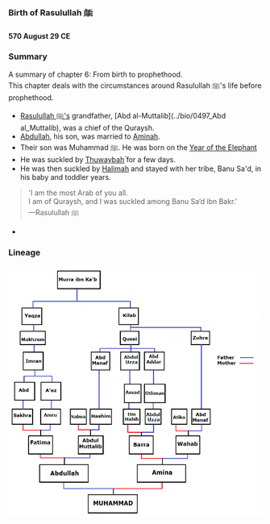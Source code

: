 ### Birth of Rasulullah ﷺ
#### 570 August 29 CE

### Summary

A summary of chapter 6: From birth to prophethood.  
This chapter deals with the circumstances around Rasulullah ﷺ's life before prophethood.

- [Rasulullah ﷺ's](../bio/0570_Rasulullah) grandfather, [Abd al-Muttalib](../bio/0497_Abd al_Muttalib), was a chief of the Quraysh.
- [Abdullah](../bio/0546_Abdullah), his son, was married to [Aminah](../bio/0549_Aminah).
- Their son was Muhammad ﷺ. He was born on the [Year of the Elephant]("0570_elephant")
- He was suckled by [Thuwaybahؓ](../bio/Thuwaybah) for a few days.
- He was then suckled by [Halimah](../bio/Halimah) and stayed with her tribe, Banu Sa'd, in his baby and toddler years.

> 'I am the most Arab of you all.<br>I am of Quraysh, and I was suckled among Banu Sa‘d ibn Bakr.’<br>—Rasulullah ﷺ

-  

<!-- ### People mentioned

[Abd al-Muttalib](../bio/0497_Abd al_Muttalib.html) — 95, 96, 98  
[Abdullah](../bio/0546_Abdullah.html) — 95, 98  
[Aminah](../bio/0549_Aminah.html) — 95-98  
[Thuwaybahؓ](../bio/Thuwaybah.html)   -->


### Lineage

![](../img/prophet_tree.png)
